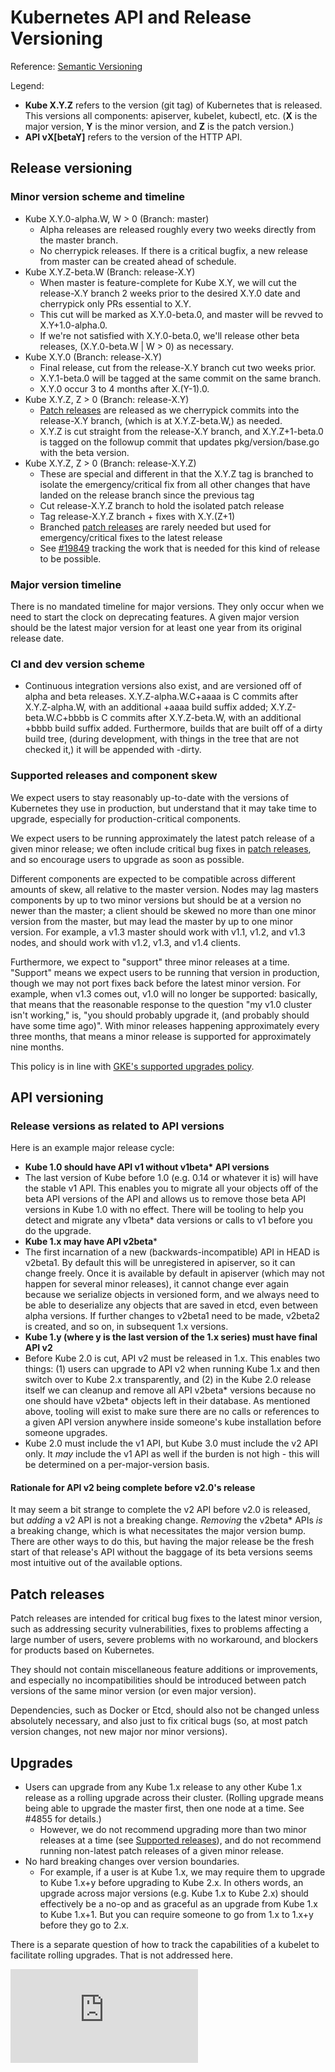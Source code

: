 <!-- BEGIN MUNGE: UNVERSIONED_WARNING -->


<!-- END MUNGE: UNVERSIONED_WARNING -->

# Kubernetes API and Release Versioning

Reference: [Semantic Versioning](http://semver.org)

Legend:

* **Kube X.Y.Z** refers to the version (git tag) of Kubernetes that is released.
This versions all components: apiserver, kubelet, kubectl, etc.  (**X** is the
major version, **Y** is the minor version, and **Z** is the patch version.)
* **API vX[betaY]** refers to the version of the HTTP API.

## Release versioning

### Minor version scheme and timeline

* Kube X.Y.0-alpha.W, W > 0 (Branch: master)
  * Alpha releases are released roughly every two weeks directly from the master
branch.
  * No cherrypick releases. If there is a critical bugfix, a new release from
master can be created ahead of schedule.
* Kube X.Y.Z-beta.W (Branch: release-X.Y)
  * When master is feature-complete for Kube X.Y, we will cut the release-X.Y
branch 2 weeks prior to the desired X.Y.0 date and cherrypick only PRs essential
to X.Y.
  * This cut will be marked as X.Y.0-beta.0, and master will be revved to X.Y+1.0-alpha.0.
  * If we're not satisfied with X.Y.0-beta.0, we'll release other beta releases,
(X.Y.0-beta.W | W > 0) as necessary.
* Kube X.Y.0 (Branch: release-X.Y)
  * Final release, cut from the release-X.Y branch cut two weeks prior.
  * X.Y.1-beta.0 will be tagged at the same commit on the same branch.
  * X.Y.0 occur 3 to 4 months after X.(Y-1).0.
* Kube X.Y.Z, Z > 0 (Branch: release-X.Y)
  * [Patch releases](#patch-releases) are released as we cherrypick commits into
the release-X.Y branch, (which is at X.Y.Z-beta.W,) as needed.
  * X.Y.Z is cut straight from the release-X.Y branch, and X.Y.Z+1-beta.0 is
tagged on the followup commit that updates pkg/version/base.go with the beta
version.
* Kube X.Y.Z, Z > 0 (Branch: release-X.Y.Z)
  * These are special and different in that the X.Y.Z tag is branched to isolate
the emergency/critical fix from all other changes that have landed on the
release branch since the previous tag
  * Cut release-X.Y.Z branch to hold the isolated patch release
  * Tag release-X.Y.Z branch + fixes with X.Y.(Z+1)
  * Branched [patch releases](#patch-releases) are rarely needed but used for
emergency/critical fixes to the latest release
  * See [#19849](https://issues.k8s.io/19849) tracking the work that is needed
for this kind of release to be possible.

### Major version timeline

There is no mandated timeline for major versions. They only occur when we need
to start the clock on deprecating features. A given major version should be the
latest major version for at least one year from its original release date.

### CI and dev version scheme

* Continuous integration versions also exist, and are versioned off of alpha and
beta releases. X.Y.Z-alpha.W.C+aaaa is C commits after X.Y.Z-alpha.W, with an
additional +aaaa build suffix added; X.Y.Z-beta.W.C+bbbb is C commits after
X.Y.Z-beta.W, with an additional +bbbb build suffix added. Furthermore, builds
that are built off of a dirty build tree, (during development, with things in
the tree that are not checked it,) it will be appended with -dirty.

### Supported releases and component skew

We expect users to stay reasonably up-to-date with the versions of Kubernetes
they use in production, but understand that it may take time to upgrade,
especially for production-critical components.

We expect users to be running approximately the latest patch release of a given
minor release; we often include critical bug fixes in
[patch releases](#patch-release), and so encourage users to upgrade as soon as
possible.

Different components are expected to be compatible across different amounts of
skew, all relative to the master version.  Nodes may lag masters components by
up to two minor versions but should be at a version no newer than the master; a
client should be skewed no more than one minor version from the master, but may
lead the master by up to one minor version.  For example, a v1.3 master should
work with v1.1, v1.2, and v1.3 nodes, and should work with v1.2, v1.3, and v1.4
clients.

Furthermore, we expect to "support" three minor releases at a time.  "Support"
means we expect users to be running that version in production, though we may
not port fixes back before the latest minor version. For example, when v1.3
comes out, v1.0 will no longer be supported: basically, that means that the
reasonable response to the question "my v1.0 cluster isn't working," is, "you
should probably upgrade it, (and probably should have some time ago)". With
minor releases happening approximately every three months, that means a minor
release is supported for approximately nine months.

This policy is in line with
[GKE's supported upgrades policy](https://cloud.google.com/container-engine/docs/clusters/upgrade).

## API versioning

### Release versions as related to API versions

Here is an example major release cycle:

* **Kube 1.0 should have API v1 without v1beta\* API versions**
 * The last version of Kube before 1.0 (e.g. 0.14 or whatever it is) will have
the stable v1 API. This enables you to migrate all your objects off of the beta
API versions of the API and allows us to remove those beta API versions in Kube
1.0 with no effect. There will be tooling to help you detect and migrate any
v1beta\* data versions or calls to v1 before you do the upgrade.
* **Kube 1.x may have API v2beta***
 * The first incarnation of a new (backwards-incompatible) API in HEAD is
 v2beta1. By default this will be unregistered in apiserver, so it can change
 freely. Once it is available by default in apiserver (which may not happen for
several minor releases), it cannot change ever again because we serialize
objects in versioned form, and we always need to be able to deserialize any
objects that are saved in etcd, even between alpha versions. If further changes
to v2beta1 need to be made, v2beta2 is created, and so on, in subsequent 1.x
versions.
* **Kube 1.y (where y is the last version of the 1.x series) must have final
API v2**
 * Before Kube 2.0 is cut, API v2 must be released in 1.x. This enables two
 things: (1) users can upgrade to API v2 when running Kube 1.x and then switch
 over to Kube 2.x transparently, and (2) in the Kube 2.0 release itself we can
 cleanup and remove all API v2beta\* versions because no one should have
 v2beta\* objects left in their database. As mentioned above, tooling will exist
 to make sure there are no calls or references to a given API version anywhere
 inside someone's kube installation before someone upgrades.
 * Kube 2.0 must include the v1 API, but Kube 3.0 must include the v2 API only.
It *may* include the v1 API as well if the burden is not high - this will be
determined on a per-major-version basis.

#### Rationale for API v2 being complete before v2.0's release

It may seem a bit strange to complete the v2 API before v2.0 is released,
but *adding* a v2 API is not a breaking change. *Removing* the v2beta\*
APIs *is* a breaking change, which is what necessitates the major version bump.
There are other ways to do this, but having the major release be the fresh start
of that release's API without the baggage of its beta versions seems most
intuitive out of the available options.

## Patch releases

Patch releases are intended for critical bug fixes to the latest minor version,
such as addressing security vulnerabilities, fixes to problems affecting a large
number of users, severe problems with no workaround, and blockers for products
based on Kubernetes.

They should not contain miscellaneous feature additions or improvements, and
especially no incompatibilities should be introduced between patch versions of
the same minor version (or even major version).

Dependencies, such as Docker or Etcd, should also not be changed unless
absolutely necessary, and also just to fix critical bugs (so, at most patch
version changes, not new major nor minor versions).

## Upgrades

* Users can upgrade from any Kube 1.x release to any other Kube 1.x release as a
rolling upgrade across their cluster. (Rolling upgrade means being able to
upgrade the master first, then one node at a time. See #4855 for details.)
  * However, we do not recommend upgrading more than two minor releases at a
time (see [Supported releases](#supported-releases)), and do not recommend
running non-latest patch releases of a given minor release.
* No hard breaking changes over version boundaries.
  * For example, if a user is at Kube 1.x, we may require them to upgrade to
Kube 1.x+y before upgrading to Kube 2.x. In others words, an upgrade across
major versions (e.g. Kube 1.x to Kube 2.x) should effectively be a no-op and as
graceful as an upgrade from Kube 1.x to Kube 1.x+1. But you can require someone
to go from 1.x to 1.x+y before they go to 2.x.

There is a separate question of how to track the capabilities of a kubelet to
facilitate rolling upgrades. That is not addressed here.




<!-- BEGIN MUNGE: IS_VERSIONED -->
<!-- TAG IS_VERSIONED -->
<!-- END MUNGE: IS_VERSIONED -->




<!-- BEGIN MUNGE: IS_VERSIONED -->
<!-- TAG IS_VERSIONED -->
<!-- END MUNGE: IS_VERSIONED -->


<!-- BEGIN MUNGE: GENERATED_ANALYTICS -->
[![Analytics](https://kubernetes-site.appspot.com/UA-36037335-10/GitHub/docs/design/versioning.md?pixel)]()
<!-- END MUNGE: GENERATED_ANALYTICS -->
